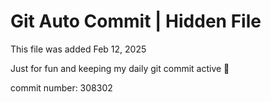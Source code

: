 # Git Auto Commit | Hidden File

This file was added Feb 12, 2025

Just for fun and keeping my daily git commit active 🤪

commit number: 308302
